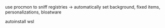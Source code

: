 use procmon to sniff registries -> automatically set background, fixed items, personalizations, bloatware

autoinstall wsl